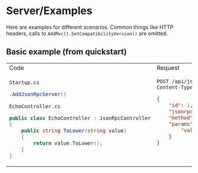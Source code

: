 # Server/Examples

Here are examples for different scenarios. Common things like HTTP headers, calls to `AddMvc().SetCompatibilityVersion()` are omitted.

## Basic example (from quickstart)

<table>
    <tr>
        <td>
            Code
        </td>
        <td>
            Request
        </td>
        <td>
            Response
        </td>
    </tr>
<tr>
<td valign="top">

`Startup.cs`
```cs
.AddJsonRpcServer()
```

`EchoController.cs`
```cs
public class EchoController : JsonRpcController
{
    public string ToLower(string value)
    {
        return value.ToLower();
    }
}
```

</td>
<td valign="top">

```http
POST /api/jsonrpc HTTP/1.1
Content-Type: application/json
```
```json
{
    "id": 1,
    "jsonrpc": "2.0",
    "method": "echo.to_lower",
    "params": {
        "value": "TEST"
    }
}
```

</td>
<td valign="top">

```HTTP
HTTP/1.1 200 OK
Content-Type: application/json; charset=utf-8
```
```json
{
    "id": 1,
    "jsonrpc": "2.0",
    "result": "test"
}
```

</td>
</tr>
</table>